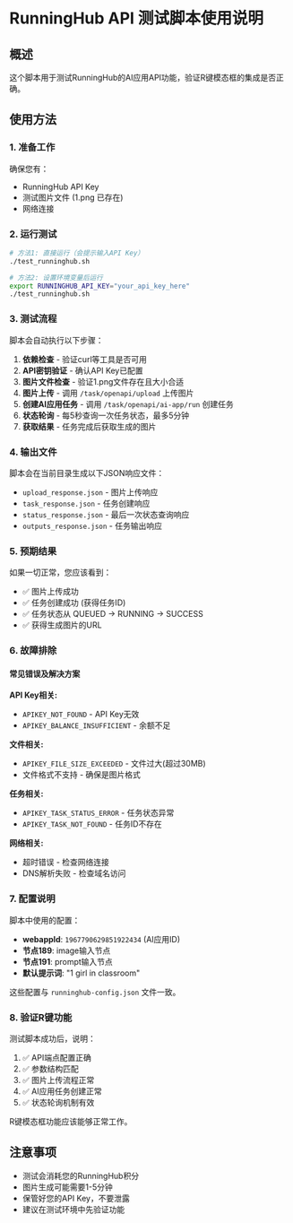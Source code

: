 # RunningHub API 测试脚本使用说明

## 概述
这个脚本用于测试RunningHub的AI应用API功能，验证R键模态框的集成是否正确。

## 使用方法

### 1. 准备工作
确保您有：
- RunningHub API Key
- 测试图片文件 (1.png 已存在)
- 网络连接

### 2. 运行测试
```bash
# 方法1: 直接运行（会提示输入API Key）
./test_runninghub.sh

# 方法2: 设置环境变量后运行
export RUNNINGHUB_API_KEY="your_api_key_here"
./test_runninghub.sh
```

### 3. 测试流程
脚本会自动执行以下步骤：

1. **依赖检查** - 验证curl等工具是否可用
2. **API密钥验证** - 确认API Key已配置
3. **图片文件检查** - 验证1.png文件存在且大小合适
4. **图片上传** - 调用 `/task/openapi/upload` 上传图片
5. **创建AI应用任务** - 调用 `/task/openapi/ai-app/run` 创建任务
6. **状态轮询** - 每5秒查询一次任务状态，最多5分钟
7. **获取结果** - 任务完成后获取生成的图片

### 4. 输出文件
脚本会在当前目录生成以下JSON响应文件：
- `upload_response.json` - 图片上传响应
- `task_response.json` - 任务创建响应
- `status_response.json` - 最后一次状态查询响应
- `outputs_response.json` - 任务输出响应

### 5. 预期结果
如果一切正常，您应该看到：
- ✅ 图片上传成功
- ✅ 任务创建成功 (获得任务ID)
- ✅ 任务状态从 QUEUED → RUNNING → SUCCESS
- ✅ 获得生成图片的URL

### 6. 故障排除

#### 常见错误及解决方案

**API Key相关:**
- `APIKEY_NOT_FOUND` - API Key无效
- `APIKEY_BALANCE_INSUFFICIENT` - 余额不足

**文件相关:**
- `APIKEY_FILE_SIZE_EXCEEDED` - 文件过大(超过30MB)
- 文件格式不支持 - 确保是图片格式

**任务相关:**
- `APIKEY_TASK_STATUS_ERROR` - 任务状态异常
- `APIKEY_TASK_NOT_FOUND` - 任务ID不存在

**网络相关:**
- 超时错误 - 检查网络连接
- DNS解析失败 - 检查域名访问

### 7. 配置说明

脚本中使用的配置：
- **webappId**: `1967790629851922434` (AI应用ID)
- **节点189**: image输入节点
- **节点191**: prompt输入节点
- **默认提示词**: "1 girl in classroom"

这些配置与 `runninghub-config.json` 文件一致。

### 8. 验证R键功能
测试脚本成功后，说明：
1. ✅ API端点配置正确
2. ✅ 参数结构匹配
3. ✅ 图片上传流程正常
4. ✅ AI应用任务创建正常
5. ✅ 状态轮询机制有效

R键模态框功能应该能够正常工作。

## 注意事项
- 测试会消耗您的RunningHub积分
- 图片生成可能需要1-5分钟
- 保管好您的API Key，不要泄露
- 建议在测试环境中先验证功能